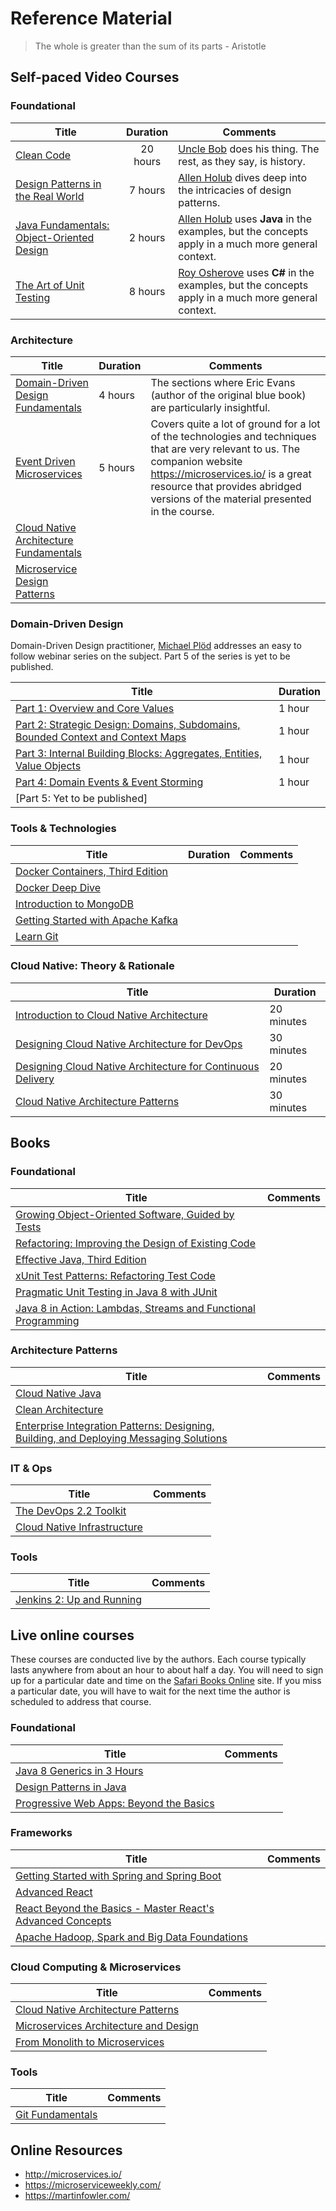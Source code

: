 # Reference Material

> The whole is greater than the sum of its parts - Aristotle

## Self-paced Video Courses
### Foundational
Title | Duration | Comments |
------|:--------:| -------- | 
[Clean Code](https://www.safaribooksonline.com/library/view/clean-code/9780134661742/)|20 hours|[Uncle Bob](https://www.google.com/search?q=uncle+bob) does his thing. The rest, as they say, is history.
[Design Patterns in the Real World](https://www.safaribooksonline.com/library/view/design-patterns-in/9781491935828/)|7 hours|[Allen Holub](http://holub.com/) dives deep into the intricacies of design patterns.
[Java Fundamentals: Object-Oriented Design](https://app.pluralsight.com/library/courses/java-fundamentals-object-oriented-design/)|2 hours|[Allen Holub](http://holub.com/) uses **Java** in the examples, but the concepts apply in a much more general context.
[The Art of Unit Testing](https://www.safaribooksonline.com/library/view/the-art-of/9781617290893VE/)|8 hours|[Roy Osherove](http://osherove.com/) uses **C#** in the examples, but the concepts apply in a much more general context.

### Architecture
Title | Duration | Comments |
------| -------- | -------- |
[Domain-Driven Design Fundamentals](https://app.pluralsight.com/library/courses/domain-driven-design-fundamentals/table-of-contents)|4 hours|The sections where Eric Evans (author of the original blue book) are particularly insightful.
[Event Driven Microservices](https://www.safaribooksonline.com/library/view/event-driven-microservices/9781491944165/)|5 hours|Covers quite a lot of ground for a lot of the technologies and techniques that are very relevant to us. The companion website https://microservices.io/ is a great resource that provides abridged versions of the material presented in the course.
[Cloud Native Architecture Fundamentals](https://www.safaribooksonline.com/learning-paths/learning-path-cloud/9781491984475)|
[Microservice Design Patterns](https://www.safaribooksonline.com/learning-paths/learning-path-microservice/9781491993958/)|

### Domain-Driven Design
Domain-Driven Design practitioner, [Michael Plöd](https://twitter.com/bitboss) addresses an easy to follow webinar series on the subject. Part 5 of the series is yet to be published.

Title | Duration |
------| -------- |
[Part 1: Overview and Core Values](https://www.youtube.com/watch?v=Z0zpSB85XGs)|1 hour
[Part 2: Strategic Design: Domains, Subdomains, Bounded Context and Context Maps](https://www.youtube.com/watch?v=pNTsTVoV2qA)|1 hour
[Part 3: Internal Building Blocks: Aggregates, Entities, Value Objects](https://www.youtube.com/watch?v=RHg53wMflCc)|1 hour
[Part 4: Domain Events & Event Storming](https://www.youtube.com/watch?v=yWDaBdV-SL8)|1 hour
[Part 5: Yet to be published]|

### Tools & Technologies
Title | Duration | Comments |
------| -------- | -------- |
[Docker Containers, Third Edition](https://www.safaribooksonline.com/library/view/docker-containers-third/9780134862958/)|
[Docker Deep Dive](https://app.pluralsight.com/library/courses/docker-deep-dive/table-of-contents)|
[Introduction to MongoDB](https://app.pluralsight.com/library/courses/mongodb-introduction/table-of-contents)|
[Getting Started with Apache Kafka](https://app.pluralsight.com/library/courses/apache-kafka-getting-started/table-of-contents)|
[Learn Git](https://www.codeschool.com/learn/git)|

### Cloud Native: Theory & Rationale
Title | Duration |
------| -------- |
[Introduction to Cloud Native Architecture](https://www.safaribooksonline.com/library/view/introduction-to-cloud/9781491989197/)|20 minutes|
[Designing Cloud Native Architecture for DevOps](https://www.safaribooksonline.com/library/view/designing-cloud-native/9781491989210/)|30 minutes|
[Designing Cloud Native Architecture for Continuous Delivery](https://www.safaribooksonline.com/library/view/designing-cloud-native/9781491989234/)|20 minutes|
[Cloud Native Architecture Patterns](https://www.safaribooksonline.com/library/view/introduction-to-cloud/9781491989272)|30 minutes|

## Books
### Foundational
Title | Comments |
------| -------- |
[Growing Object-Oriented Software, Guided by Tests](https://www.safaribooksonline.com/library/view/growing-object-oriented-software/9780321574442/)|
[Refactoring: Improving the Design of Existing Code](https://www.safaribooksonline.com/library/view/refactoring-improving-the/0201485672/)|
[Effective Java, Third Edition](https://www.safaribooksonline.com/library/view/effective-java-third/9780134686097/)|
[xUnit Test Patterns: Refactoring Test Code](https://www.safaribooksonline.com/library/view/xunit-test-patterns/9780131495050/)|
[Pragmatic Unit Testing in Java 8 with JUnit](https://www.safaribooksonline.com/library/view/pragmatic-unit-testing/9781680500769/)|
[Java 8 in Action: Lambdas, Streams and Functional Programming](https://www.safaribooksonline.com/library/view/java-8-in/9781617291999/)|
### Architecture Patterns
Title | Comments |
------| -------- |
[Cloud Native Java](https://www.safaribooksonline.com/library/view/cloud-native-java/9781449374631/)|
[Clean Architecture](https://www.safaribooksonline.com/library/view/clean-architecture-a/9780134494272/)|
[Enterprise Integration Patterns: Designing, Building, and Deploying Messaging Solutions](https://www.safaribooksonline.com/library/view/enterprise-integration-patterns/0321200683/)|

### IT & Ops
Title | Comments |
------| -------- |
[The DevOps 2.2 Toolkit](https://www.safaribooksonline.com/library/view/the-devops-22/9781788991278/)|
[Cloud Native Infrastructure](https://www.safaribooksonline.com/library/view/cloud-native-infrastructure/9781491984291/)|

### Tools
Title | Comments |
------| -------- |
[Jenkins 2: Up and Running](https://www.safaribooksonline.com/library/view/jenkins-2-up/9781491979587/)|

## Live online courses
These courses are conducted live by the authors. Each course typically lasts anywhere from about an hour to about half a day. You will need to sign up for a particular date and time on the [Safari Books Online](https://www.safaribooksonline.com) site. If you miss a particular date, you will have to wait for the next time the author is scheduled to address that course.

### Foundational
Title | Comments |
------| -------- |
[Java 8 Generics in 3 Hours](https://www.safaribooksonline.com/live-training/courses/java-8-generics-in-3-hours/0636920159766/)|
[Design Patterns in Java](https://www.safaribooksonline.com/live-training/courses/design-patterns-in-java/0636920162469/)|
[Progressive Web Apps: Beyond the Basics](https://www.safaribooksonline.com/live-training/courses/progressive-web-apps-beyond-the-basics/0636920150343/)|
### Frameworks
Title | Comments |
------| -------- |
[Getting Started with Spring and Spring Boot](https://www.safaribooksonline.com/live-training/courses/getting-started-with-spring-and-spring-boot/0636920165187/)|
[Advanced React](https://www.safaribooksonline.com/live-training/courses/advanced-react/0636920159131/)|
[React Beyond the Basics - Master React's Advanced Concepts](https://www.safaribooksonline.com/live-training/courses/react-beyond-the-basics-master-reacts-advanced-concepts/0636920165989/)|
[Apache Hadoop, Spark and Big Data Foundations](https://www.safaribooksonline.com/live-training/courses/apache-hadoop-spark-and-big-data-foundations/0636920161714/)|

### Cloud Computing & Microservices
Title | Comments |
------| -------- |
[Cloud Native Architecture Patterns](https://www.safaribooksonline.com/live-training/courses/cloud-native-architecture-patterns/0636920111269/)|
[Microservices Architecture and Design](https://www.safaribooksonline.com/live-training/courses/microservices-architecture-and-design/0636920138464/)|
[From Monolith to Microservices](https://www.safaribooksonline.com/live-training/courses/from-monolith-to-microservices/0636920141174/)|
### Tools
Title | Comments |
------| -------- |
[Git Fundamentals](https://www.safaribooksonline.com/live-training/courses/git-fundamentals/0636920166399/)|
  

## Online Resources
* http://microservices.io/
* https://microserviceweekly.com/
* https://martinfowler.com/

